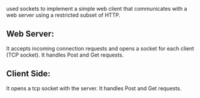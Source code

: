 used sockets to implement a simple web client that communicates with a web server using a restricted subset of HTTP.

Web Server:
-----------
It accepts incoming connection requests and opens a socket for each client (TCP socket).
It handles Post and Get requests.

Client Side:
------------
It opens a tcp socket with the server.
It handles Post and Get requests.
